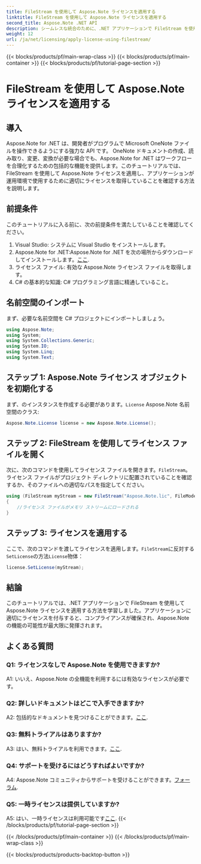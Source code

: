 ```yaml
---
title: FileStream を使用して Aspose.Note ライセンスを適用する
linktitle: FileStream を使用して Aspose.Note ライセンスを適用する
second_title: Aspose.Note .NET API
description: シームレスな統合のために、.NET アプリケーションで FileStream を使用して Aspose.Note ライセンスを適用する方法を学びます。
weight: 12
url: /ja/net/licensing/apply-license-using-filestream/
---
```


{{< blocks/products/pf/main-wrap-class >}}
{{< blocks/products/pf/main-container >}}
{{< blocks/products/pf/tutorial-page-section >}}

# FileStream を使用して Aspose.Note ライセンスを適用する

## 導入

Aspose.Note for .NET は、開発者がプログラムで Microsoft OneNote ファイルを操作できるようにする強力な API です。 OneNote ドキュメントの作成、読み取り、変更、変換が必要な場合でも、Aspose.Note for .NET はワークフローを合理化するための包括的な機能を提供します。このチュートリアルでは、FileStream を使用して Aspose.Note ライセンスを適用し、アプリケーションが運用環境で使用するために適切にライセンスを取得していることを確認する方法を説明します。

## 前提条件

このチュートリアルに入る前に、次の前提条件を満たしていることを確認してください。

1. Visual Studio: システムに Visual Studio をインストールします。
2.  Aspose.Note for .NET:Aspose.Note for .NET を次の場所からダウンロードしてインストールします。[ここ](https://releases.aspose.com/note/net/).
3. ライセンス ファイル: 有効な Aspose.Note ライセンス ファイルを取得します。
4. C# の基本的な知識: C# プログラミング言語に精通していること。

## 名前空間のインポート

まず、必要な名前空間を C# プロジェクトにインポートしましょう。

```csharp
using Aspose.Note;
using System;
using System.Collections.Generic;
using System.IO;
using System.Linq;
using System.Text;
```

## ステップ 1: Aspose.Note ライセンス オブジェクトを初期化する

まず、のインスタンスを作成する必要があります。`License` Aspose.Note 名前空間のクラス:

```csharp
Aspose.Note.License license = new Aspose.Note.License();
```

## ステップ 2: FileStream を使用してライセンス ファイルを開く

次に、次のコマンドを使用してライセンス ファイルを開きます。`FileStream`。ライセンス ファイルがプロジェクト ディレクトリに配置されていることを確認するか、そのファイルへの適切なパスを指定してください。

```csharp
using (FileStream myStream = new FileStream("Aspose.Note.lic", FileMode.Open))
{
    //ライセンス ファイルがメモリ ストリームにロードされる
}
```

## ステップ 3: ライセンスを適用する

ここで、次のコマンドを渡してライセンスを適用します。`FileStream`に反対する`SetLicense`の方法`License`物体：

```csharp
license.SetLicense(myStream);
```

## 結論

このチュートリアルでは、.NET アプリケーションで FileStream を使用して Aspose.Note ライセンスを適用する方法を学習しました。アプリケーションに適切にライセンスを付与すると、コンプライアンスが確保され、Aspose.Note の機能の可能性が最大限に発揮されます。

## よくある質問

### Q1: ライセンスなしで Aspose.Note を使用できますか?

A1: いいえ、Aspose.Note の全機能を利用するには有効なライセンスが必要です。

### Q2: 詳しいドキュメントはどこで入手できますか?

 A2: 包括的なドキュメントを見つけることができます。[ここ](https://reference.aspose.com/note/net/).

### Q3: 無料トライアルはありますか?

 A3: はい、無料トライアルを利用できます。[ここ](https://releases.aspose.com/).

### Q4: サポートを受けるにはどうすればよいですか?

A4: Aspose.Note コミュニティからサポートを受けることができます。[フォーラム](https://forum.aspose.com/c/note/28).

### Q5: 一時ライセンスは提供していますか?

 A5: はい、一時ライセンスは利用可能です[ここ](https://purchase.aspose.com/temporary-license/).
{{< /blocks/products/pf/tutorial-page-section >}}

{{< /blocks/products/pf/main-container >}}
{{< /blocks/products/pf/main-wrap-class >}}

{{< blocks/products/products-backtop-button >}}
